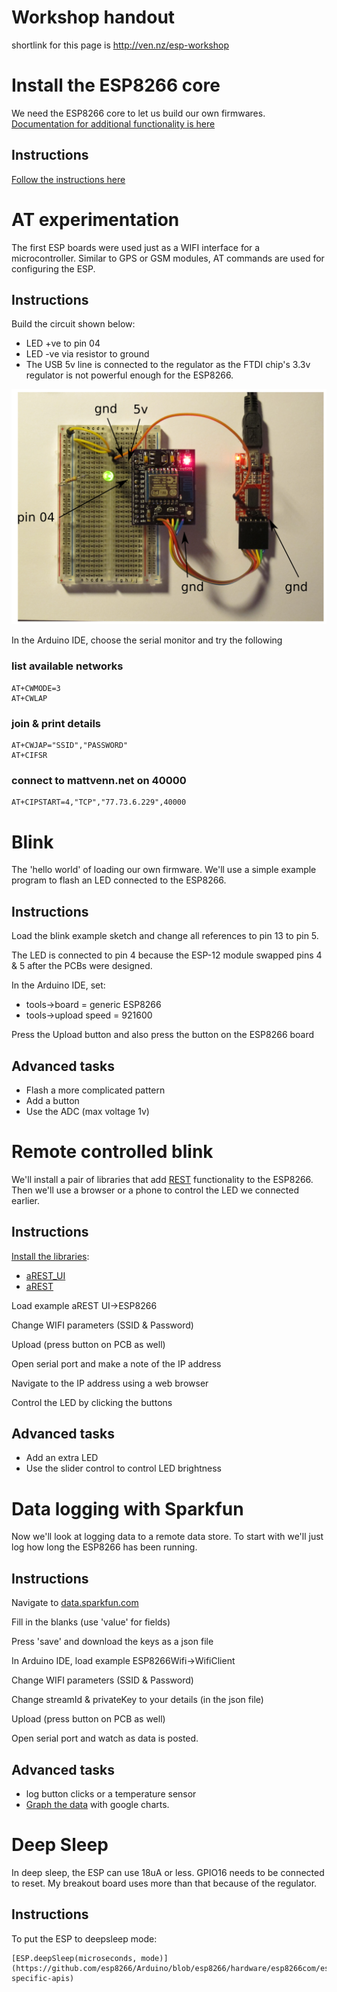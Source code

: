 # Workshop handout

shortlink for this page is http://ven.nz/esp-workshop

# Install the ESP8266 core

We need the ESP8266 core to let us build our own firmwares. [Documentation for additional functionality is here](https://github.com/esp8266/Arduino/blob/esp8266/hardware/esp8266com/esp8266/doc/reference.md)

## Instructions

[Follow the instructions here](https://github.com/esp8266/Arduino#installing-with-boards-manager)

# AT experimentation

The first ESP boards were used just as a WIFI interface for a microcontroller.
Similar to GPS or GSM modules, AT commands are used for configuring the ESP.

## Instructions

Build the circuit shown below:

* LED +ve to pin 04
* LED -ve via resistor to ground
* The USB 5v line is connected to the regulator as the FTDI chip's 3.3v regulator is not powerful enough for the ESP8266.

![led](led.png)

In the Arduino IDE, choose the serial monitor and try the following

### list available networks

    AT+CWMODE=3
    AT+CWLAP

### join & print details

    AT+CWJAP="SSID","PASSWORD"
    AT+CIFSR

### connect to mattvenn.net on 40000

    AT+CIPSTART=4,"TCP","77.73.6.229",40000

# Blink

The 'hello world' of loading our own firmware. We'll use a simple example program to flash an LED connected to the ESP8266.

## Instructions

Load the blink example sketch and change all references to pin 13 to pin 5.

The LED is connected to pin 4 because the ESP-12 module swapped pins 4 & 5 after the PCBs were designed.

In the Arduino IDE, set:

* tools->board = generic ESP8266
* tools->upload speed = 921600

Press the Upload button and also press the button on the ESP8266 board

## Advanced tasks

* Flash a more complicated pattern
* Add a button
* Use the ADC (max voltage 1v)

# Remote controlled blink

We'll install a pair of libraries that add [REST](http://arest.io/) functionality to the ESP8266. Then we'll use a browser or a phone to control the LED we connected earlier.

## Instructions

[Install the libraries](https://www.arduino.cc/en/Guide/Libraries#toc4):

* [aREST_UI](https://github.com/marcoschwartz/aREST_UI/archive/master.zip)
* [aREST](https://github.com/marcoschwartz/aREST/archive/master.zip)

Load example aREST UI->ESP8266

Change WIFI parameters (SSID & Password)

Upload (press button on PCB as well)

Open serial port and make a note of the IP address

Navigate to the IP address using a web browser

Control the LED by clicking the buttons

## Advanced tasks

* Add an extra LED
* Use the slider control to control LED brightness

# Data logging with Sparkfun

Now we'll look at logging data to a remote data store. To start with we'll just log how long the ESP8266 has been running.

## Instructions

Navigate to [data.sparkfun.com](https://data.sparkfun.com/streams/make)

Fill in the blanks (use 'value' for fields)

Press 'save' and download the keys as a json file

In Arduino IDE, load example ESP8266Wifi->WifiClient

Change WIFI parameters (SSID & Password)

Change streamId & privateKey to your details (in the json file)

Upload (press button on PCB as well)

Open serial port and watch as data is posted.

## Advanced tasks

* log button clicks or a temperature sensor
* [Graph the data](http://phant.io/graphing/google/2014/07/07/graphing-data/) with google charts.

# Deep Sleep

In deep sleep, the ESP can use 18uA or less. GPIO16 needs to be connected to
reset. My breakout board uses more than that because of the regulator.

## Instructions

To put the ESP to deepsleep mode:

    [ESP.deepSleep(microseconds, mode)](https://github.com/esp8266/Arduino/blob/esp8266/hardware/esp8266com/esp8266/doc/reference.md#esp-specific-apis)

